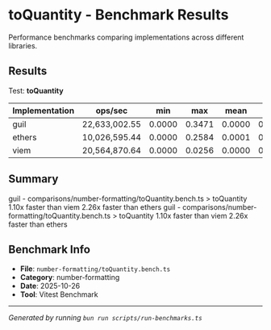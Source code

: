 # toQuantity - Benchmark Results

Performance benchmarks comparing implementations across different libraries.

## Results

Test: **toQuantity**

| Implementation | ops/sec | min | max | mean | p75 | p99 | p995 | p999 | rme | samples | notes |
|---|---|---|---|---|---|---|---|---|---|---|---|
| guil | 22,633,002.55 | 0.0000 | 0.3471 | 0.0000 | 0.0000 | 0.0001 | 0.0001 | 0.0001 | ±0.14% | 11316502 | fastest |
| ethers | 10,026,595.44 | 0.0000 | 0.2584 | 0.0001 | 0.0001 | 0.0001 | 0.0002 | 0.0005 | ±0.44% | 5013298 | slowest |
| viem | 20,564,870.64 | 0.0000 | 0.0256 | 0.0000 | 0.0000 | 0.0001 | 0.0001 | 0.0002 | ±0.05% | 10282436 |  |

## Summary

guil - comparisons/number-formatting/toQuantity.bench.ts > toQuantity
1.10x faster than viem
2.26x faster than ethers
guil - comparisons/number-formatting/toQuantity.bench.ts > toQuantity
1.10x faster than viem
2.26x faster than ethers

## Benchmark Info

- **File**: `number-formatting/toQuantity.bench.ts`
- **Category**: number-formatting
- **Date**: 2025-10-26
- **Tool**: Vitest Benchmark

---

*Generated by running `bun run scripts/run-benchmarks.ts`*
